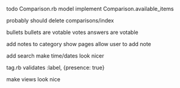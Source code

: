 todo
Comparison.rb model
implement Comparison.available_items

probably should delete comparisons/index

bullets
	bullets are votable
votes
	answers are votable

add notes to category show pages
allow user to add note

add search
make time/dates look nicer

tag.rb
	validates :label, {presence: true} 

make views look nice